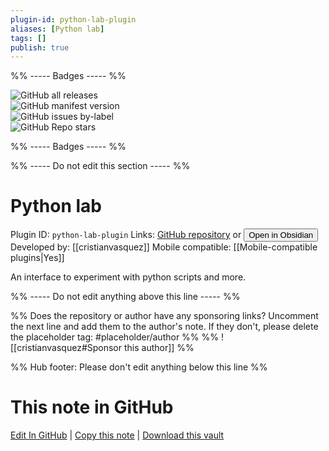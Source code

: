 ```yaml
---
plugin-id: python-lab-plugin
aliases: [Python lab]
tags: []
publish: true
---
```


%% ----- Badges ----- %%

![GitHub all releases](https://img.shields.io/github/downloads/cristianvasquez/obsidian-lab/total?color=573E7A&logo=github&style=for-the-badge)  
![GitHub manifest version](https://img.shields.io/github/manifest-json/v/cristianvasquez/obsidian-lab?color=573E7A&logo=github&style=for-the-badge)  
![GitHub issues by-label](https://img.shields.io/github/issues/cristianvasquez/obsidian-lab/help%20wanted?color=573E7A&logo=github&style=for-the-badge)  
![GitHub Repo stars](https://img.shields.io/github/stars/cristianvasquez/obsidian-lab?color=573E7A&logo=github&style=for-the-badge)

%% ----- Badges ----- %%

%% ----- Do not edit this section ----- %%

# Python lab

Plugin ID: `python-lab-plugin`
Links: [GitHub repository](https://github.com/cristianvasquez/obsidian-lab) or [<button id=HH>Open in Obsidian</button>](obsidian://show-plugin?id=python-lab-plugin)
Developed by: [[cristianvasquez]]
Mobile compatible: [[Mobile-compatible plugins|Yes]]

An interface to experiment with python scripts and more.

%% ----- Do not edit anything above this line ----- %%

%% Does the repository or author have any sponsoring links? Uncomment the next line and add them to the author's note. If they don't, please delete the placeholder tag: #placeholder/author %%
%% ![[cristianvasquez#Sponsor this author]] %%

%% Hub footer: Please don't edit anything below this line %%

# This note in GitHub

<span class="git-footer">[Edit In GitHub](https://github.dev/obsidian-community/obsidian-hub/blob/main/02%20-%20Community%20Expansions/02.05%20All%20Community%20Expansions/Plugins/python-lab-plugin.md "git-hub-edit-note") | [Copy this note](https://raw.githubusercontent.com/obsidian-community/obsidian-hub/main/02%20-%20Community%20Expansions/02.05%20All%20Community%20Expansions/Plugins/python-lab-plugin.md "git-hub-copy-note") | [Download this vault](https://github.com/obsidian-community/obsidian-hub/archive/refs/heads/main.zip "git-hub-download-vault") </span>
